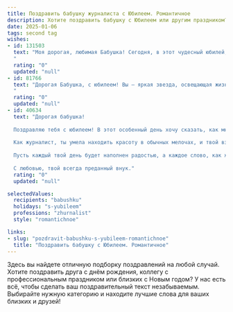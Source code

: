 ```yaml
---
title: Поздравить бабушку журналиста с Юбилеем. Романтичное
description: Хотите поздравить бабушку с Юбилеем или другим праздником? Наш ИИ создаст незабываемое поздравление, а вы обязательно выделитесь среди других.  
date: 2025-01-06
tags: second tag
wishes:
- id: 131503
  text: "Моя дорогая, любимая Бабушка! Сегодня, в этот чудесный юбилей, я хочу сказать тебе слова, сотканные из нежности и восхищения.  Ты – удивительная женщина,  яркая личность, талантливый журналист, чье перо когда-то писало истории, а сердце всегда хранило самые тёплые чувства.  Пусть твоя жизнь, как прекрасная книга, будет полна новых, счастливых глав, наполненных любовью, радостью и безмятежным спокойствием.  С юбилеем тебя, моя дорогая!
  "
  rating: "0"
  updated: "null"
- id: 81766
  text: "Дорогая Бабушка, с юбилеем! Вы – яркая звезда, освещающая жизни всех, кого вы любите. Ваше перо, так же точно, как и ваша душа, всегда неумолимо писало правду, высвечивая светлые и тёмные стороны жизни, как настоящий журналист. Мы восхищаемся  вашим талантом, мудростью и неповторимым обаянием. Пусть этот юбилей станет началом новой главы в вашей удивительной жизни, полной любви, счастья и бесконечной радости!
  "
  rating: "0"
  updated: "null"
- id: 40634
  text: "Дорогая бабушка!
  
  Поздравляю тебя с юбилеем! В этот особенный день хочу сказать, как много ты значишь для нас. Твоя мудрость и теплота словно свет маяка, который освещает наш путь. Ты не просто бабушка, ты — рассказчица жизни, с нотками романтики в каждой твоей истории.
  
  Как журналист, ты умела находить красоту в обычных мелочах, и твой взгляд на мир вдохновляет нас ценить каждый миг. Ты подарила нам возможность мечтать и стремиться к большему, а твоя любовь и забота делают наши сердца по-настоящему счастливыми.
  
  Пусть каждый твой день будет наполнен радостью, а каждое слово, как жемчужина, ярко свети́т в этом удивительном океане жизни. Желаю здоровья, вдохновения и множество приятных сюрпризов впереди!
  
  С любовью, твой всегда преданный внук."
  rating: "0"
  updated: "null"

selectedValues:
  recipients: "babushku"
  holidays: "s-yubileem"
  professions: "zhurnalist"
  style: "romantichnoe"

links:
- slug: "pozdravit-babushku-s-yubileem-romantichnoe"
  title: "Поздравить бабушку с Юбилеем. Романтичное"
---
```


Здесь вы найдете отличную подборку поздравлений на любой случай.
Хотите поздравить друга с днём рождения, коллегу с профессиональным праздником или близких с Новым годом? У нас есть всё, чтобы сделать ваш поздравительный текст незабываемым. Выбирайте нужную категорию и находите лучшие слова для ваших близких и друзей!

